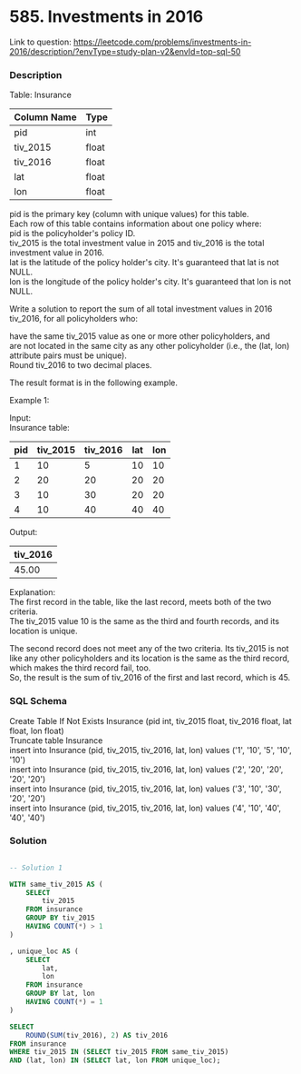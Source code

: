 # 585. Investments in 2016

Link to question: https://leetcode.com/problems/investments-in-2016/description/?envType=study-plan-v2&envId=top-sql-50

### Description

Table: Insurance


| Column Name | Type  |
|-------------|-------|
| pid         | int   |
| tiv_2015    | float |
| tiv_2016    | float |
| lat         | float |
| lon         | float |

pid is the primary key (column with unique values) for this table.\
Each row of this table contains information about one policy where:\
pid is the policyholder's policy ID.\
tiv_2015 is the total investment value in 2015 and tiv_2016 is the total investment value in 2016.\
lat is the latitude of the policy holder's city. It's guaranteed that lat is not NULL.\
lon is the longitude of the policy holder's city. It's guaranteed that lon is not NULL.
 

Write a solution to report the sum of all total investment values in 2016 tiv_2016, for all policyholders who:

have the same tiv_2015 value as one or more other policyholders, and\
are not located in the same city as any other policyholder (i.e., the (lat, lon) attribute pairs must be unique).\
Round tiv_2016 to two decimal places.

The result format is in the following example.

 

Example 1:

Input: \
Insurance table:

| pid | tiv_2015 | tiv_2016 | lat | lon |
|-----|----------|----------|-----|-----|
| 1   | 10       | 5        | 10  | 10  |
| 2   | 20       | 20       | 20  | 20  |
| 3   | 10       | 30       | 20  | 20  |
| 4   | 10       | 40       | 40  | 40  |

Output: 

| tiv_2016 |
|----------|
| 45.00    |

Explanation: \
The first record in the table, like the last record, meets both of the two criteria.\
The tiv_2015 value 10 is the same as the third and fourth records, and its location is unique.

The second record does not meet any of the two criteria. Its tiv_2015 is not like any other policyholders and its location is the same as the third record, which makes the third record fail, too.\
So, the result is the sum of tiv_2016 of the first and last record, which is 45.

### SQL Schema
Create Table If Not Exists Insurance (pid int, tiv_2015 float, tiv_2016 float, lat float, lon float)\
Truncate table Insurance\
insert into Insurance (pid, tiv_2015, tiv_2016, lat, lon) values ('1', '10', '5', '10', '10')\
insert into Insurance (pid, tiv_2015, tiv_2016, lat, lon) values ('2', '20', '20', '20', '20')\
insert into Insurance (pid, tiv_2015, tiv_2016, lat, lon) values ('3', '10', '30', '20', '20')\
insert into Insurance (pid, tiv_2015, tiv_2016, lat, lon) values ('4', '10', '40', '40', '40')

### Solution

```sql

-- Solution 1

WITH same_tiv_2015 AS (
    SELECT
        tiv_2015
    FROM insurance
    GROUP BY tiv_2015
    HAVING COUNT(*) > 1
)

, unique_loc AS (
    SELECT
        lat,
        lon
    FROM insurance
    GROUP BY lat, lon
    HAVING COUNT(*) = 1
)

SELECT
    ROUND(SUM(tiv_2016), 2) AS tiv_2016
FROM insurance
WHERE tiv_2015 IN (SELECT tiv_2015 FROM same_tiv_2015)
AND (lat, lon) IN (SELECT lat, lon FROM unique_loc);
